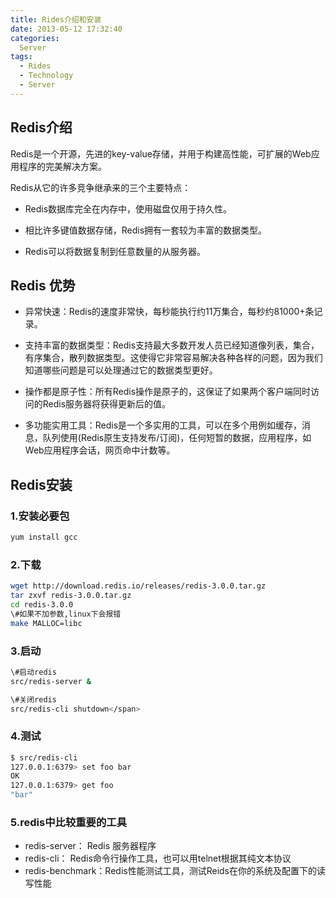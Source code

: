 ```yaml
---
title: Rides介绍和安装
date: 2013-05-12 17:32:40
categories:
  Server 
tags: 
  - Rides
  - Technology
  - Server
---
```


## Redis介绍
Redis是一个开源，先进的key-value存储，并用于构建高性能，可扩展的Web应用程序的完美解决方案。

Redis从它的许多竞争继承来的三个主要特点：

* Redis数据库完全在内存中，使用磁盘仅用于持久性。

* 相比许多键值数据存储，Redis拥有一套较为丰富的数据类型。

* Redis可以将数据复制到任意数量的从服务器。

## Redis 优势
  * 异常快速：Redis的速度非常快，每秒能执行约11万集合，每秒约81000+条记录。

  * 支持丰富的数据类型：Redis支持最大多数开发人员已经知道像列表，集合，有序集合，散列数据类型。这使得它非常容易解决各种各样的问题，因为我们知道哪些问题是可以处理通过它的数据类型更好。

  * 操作都是原子性：所有Redis操作是原子的，这保证了如果两个客户端同时访问的Redis服务器将获得更新后的值。

  * 多功能实用工具：Redis是一个多实用的工具，可以在多个用例如缓存，消息，队列使用(Redis原生支持发布/订阅)，任何短暂的数据，应用程序，如Web应用程序会话，网页命中计数等。

## Redis安装

### 1.安装必要包
```sh
yum install gcc
```

### 2.下载
```sh
wget http://download.redis.io/releases/redis-3.0.0.tar.gz  
tar zxvf redis-3.0.0.tar.gz  
cd redis-3.0.0  
\#如果不加参数,linux下会报错  
make MALLOC=libc
```

### 3.启动
```sh
\#启动redis  
src/redis-server &  

\#关闭redis  
src/redis-cli shutdown</span>
```

### 4.测试  
```sh
$ src/redis-cli  
127.0.0.1:6379> set foo bar  
OK  
127.0.0.1:6379> get foo  
"bar"
```
  
### 5.redis中比较重要的工具  
* redis-server： Redis 服务器程序
* redis-cli： Redis命令行操作工具，也可以用telnet根据其纯文本协议
* redis-benchmark：Redis性能测试工具，测试Reids在你的系统及配置下的读写性能